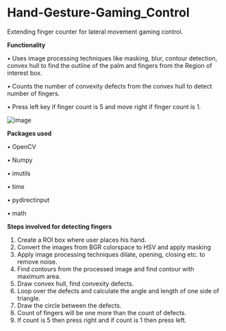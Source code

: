 # Hand-Gesture-Gaming_Control
Extending finger counter for lateral movement gaming control.

**Functionality**

• Uses image processing techniques like masking, blur, contour detection, convex hull to find the outline of the palm and fingers from the Region of interest box.

• Counts the number of convexity defects from the convex hull to detect number of fingers.

• Press left key if finger count is 5 and move right if finger count is 1.

![image](https://user-images.githubusercontent.com/59373491/120937633-31a02780-c72c-11eb-9921-2f3a169b1716.png)

**Packages used**

• OpenCV

• Numpy

• imutils

• time

• pydirectinput

• math

**Steps involved for detecting fingers**

1.	Create a ROI box where user places his hand.
2.	Convert the images from BGR colorspace to HSV and apply masking
3.	Apply image processing techniques dilate, opening, closing etc. to remove noise.
4.	Find contours from the processed image and find contour with maximum area.
5.	Draw convex hull, find convexity defects.
6.	Loop over the defects and calculate the angle and length of one side of triangle.
7.	Draw the circle between the defects.
8.	Count of fingers will be one more than the count of defects.
9.	If count is 5 then press right and if count is 1 then press left.
